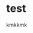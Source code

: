 
# test



kmkkmk



<!---START OF CONTENT --->
<!---END OF CONTENT --->



<!---START OF CONTENT --->
<!---END OF CONTENT --->

